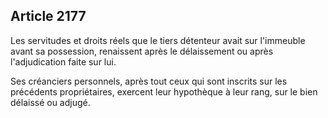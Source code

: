 Article 2177
----
Les servitudes et droits réels que le tiers détenteur avait sur l'immeuble avant
sa possession, renaissent après le délaissement ou après l'adjudication faite
sur lui.

Ses créanciers personnels, après tout ceux qui sont inscrits sur les précédents
propriétaires, exercent leur hypothèque à leur rang, sur le bien délaissé ou
adjugé.
